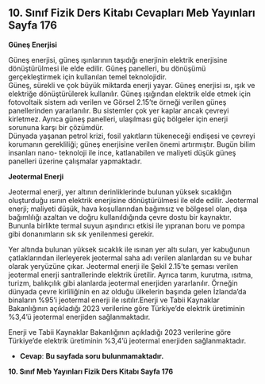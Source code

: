 ## 10. Sınıf Fizik Ders Kitabı Cevapları Meb Yayınları Sayfa 176

**Güneş Enerjisi**

Güneş enerjisi, güneş ışınlarının taşıdığı enerjinin elektrik enerjisine dönüştürülmesi ile elde edilir. Güneş panelleri, bu dönüşümü gerçekleştirmek için kullanılan temel teknolojidir.  
 Güneş, sürekli ve çok büyük miktarda enerji yayar. Güneş enerjisi ısı, ışık ve elektriğe dönüştürülerek kullanılır. Güneş ışığından elektrik elde etmek için fotovoltaik sistem adı verilen ve Görsel 2.15’te örneği verilen güneş panellerinden yararlanılır. Bu sistemler çok yer kaplar ancak çevreyi kirletmez. Ayrıca güneş panelleri, ulaşılması güç bölgeler için enerji sorununa karşı bir çözümdür.  
 Dünyada yaşanan petrol krizi, fosil yakıtların tükeneceği endişesi ve çevreyi korumanın gerekliliği; güneş enerjisine verilen önemi artırmıştır. Bugün bilim insanları nano- teknoloji ile ince, katlanabilen ve maliyeti düşük güneş panelleri üzerine çalışmalar yapmaktadır.

**Jeotermal Enerji**

Jeotermal enerji, yer altının derinliklerinde bulunan yüksek sıcaklığın oluşturduğu ısının elektrik enerjisine dönüştürülmesi ile elde edilir. Jeotermal enerji; maliyeti düşük, hava koşullarından bağımsız ve bölgesel olan, dışa bağımlılığı azaltan ve doğru kullanıldığında çevre dostu bir kaynaktır. Bununla birlikte termal suyun aşındırıcı etkisi ile yıpranan boru ve pompa gibi donanımların sık sık yenilenmesi gerekir.

Yer altında bulunan yüksek sıcaklık ile ısınan yer altı suları, yer kabuğunun çatlaklarından ilerleyerek jeotermal saha adı verilen alanlardan su ve buhar olarak yeryüzüne çıkar. Jeotermal enerji ile Şekil 2.15’te şeması verilen jeotermal enerji santrallerinde elektrik üretilir. Ayrıca tarım, kurutma, ısıtma, turizm, balıkçılık gibi alanlarda jeotermal enerjiden yararlanılır. Örneğin dünyada çevre kirliliğinin en az olduğu ülkelerin başında gelen İzlanda’da binaların %95’i jeotermal enerji ile ısıtılır.Enerji ve Tabii Kaynaklar Bakanlığının açıkladığı 2023 verilerine göre Türkiye’de elektrik üretiminin %3,4’ü jeotermal enerjiden sağlanmaktadır.

Enerji ve Tabii Kaynaklar Bakanlığının açıkladığı 2023 verilerine göre Türkiye’de elektrik üretiminin %3,4’ü jeotermal enerjiden sağlanmaktadır.

* **Cevap**: **Bu sayfada soru bulunmamaktadır.**

**10. Sınıf Meb Yayınları Fizik Ders Kitabı Sayfa 176**